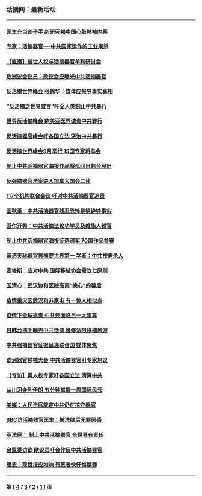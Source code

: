 ### 活摘网：最新活动
---
#### [医生充当刽子手 新研究揭中国心脏移植内幕](../../pages/nf5883/n13772291.md?07080430) 
#### [专家：活摘器官──中共国家运作的工业屠杀](../../pages/nf5883/n13761178.md?07080430) 
#### [【直播】普世人权与活摘器官牟利研讨会](../../pages/nf5883/n13425146.md?07080430) 
#### [欧洲议会议员：欧议会应曝光中共活摘器官](../../pages/nf5883/n13336571.md?07080430) 
#### [反活摘世界峰会 张锦华：媒体应报导事实真相](../../pages/nf5883/n13278502.md?07080430) 
#### [“反活摘之世界宣言”吁全人类制止中共暴行](../../pages/nf5883/n13259730.md?07080430) 
#### [世界反活摘峰会 欧美亚医界谴责中共罪行](../../pages/nf5883/n13253550.md?07080430) 
#### [反活摘器官峰会吁各国立法 惩治中共暴行](../../pages/nf5883/n13245052.md?07080430) 
#### [反活摘世界峰会9月举行 19国专家将与会](../../pages/nf5883/n13201492.md?07080430) 
#### [制止中共活摘器官海报作品将巡回日韩台展出](../../pages/nf5883/n13177791.md?07080430) 
#### [反强摘器官法案进入加拿大国会二读](../../pages/nf5883/n13033450.md?07080430) 
#### [117个机构联合会议 吁对中共活摘器官追责](../../pages/nf5883/n12775087.md?07080430) 
#### [田秋堇：中共活摘器官残忍恐怖是铁铮铮事实](../../pages/nf5883/n12702148.md?07080430) 
#### [吾尔开希：中共活摘法轮功学员及维族人器官](../../pages/nf5883/n12693197.md?07080430) 
#### [制止中共活摘器官海报征选颁奖 70国作品参赛](../../pages/nf5883/n12692050.md?07080430) 
#### [黄洁夫称器官移植要世界第一 学者：中共按需杀人](../../pages/nf5883/n12572329.md?07080430) 
#### [麦塔斯：应对中共 国际移植协会需改七原则](../../pages/nf5883/n12514711.md?07080430) 
#### [玉清心：武汉协和医院高调“换心”的幕后](../../pages/nf5883/n12298730.md?07080430) 
#### [疫情重灾区武汉和苏家屯 有一惊人相似点](../../pages/nf5883/n12150824.md?07080430) 
#### [疫情下全球追责 中共还面临另一大清算](../../pages/nf5883/n12070397.md?07080430) 
#### [日韩台携手曝光中共活摘 推修法阻移植旅游](../../pages/nf5883/n11712046.md?07080430) 
#### [中共强摘器官证据呈递联合国 媒体聚焦](../../pages/nf5883/n11546426.md?07080430) 
#### [欧洲器官移植大会 中共活摘器官引专家热议](../../pages/nf5883/n11539095.md?07080430) 
#### [【专访】英人权专家吁各国立法 清算中共](../../pages/nf5883/n11367315.md?07080430) 
#### [从川习会到伊朗 五分钟掌握一周国际风云](../../pages/nf5883/n11338520.md?07080430) 
#### [美媒：人民法庭裁定中共仍在掠夺器官](../../pages/nf5883/n11334897.md?07080430) 
#### [BBC访活摘器官医生：被洗脑后无罪恶感](../../pages/nf5883/n11335935.md?07080430) 
#### [英法庭： 制止中共活摘器官 全世界有责任](../../pages/nf5883/n11330691.md?07080430) 
#### [台监委访欧 欧议员吁合作反中共活摘器官](../../pages/nf5883/n11109190.md?07080430) 
#### [唐恩：现世报应如响 行恶者快忏悔赎罪](../../pages/nf5883/n11104016.md?07080430) 

---
#### 第 [ [4](./4.md?07080430) / [3](./3.md?07080430) / [2](./2.md?07080430) / [1](./1.md?07080430) ] 页
